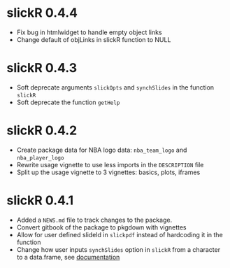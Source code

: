 # slickR 0.4.4

* Fix bug in htmlwidget to handle empty object links
* Change default of objLinks in slickR function to NULL

# slickR 0.4.3

* Soft deprecate arguments `slickOpts` and `synchSlides` in the function `slickR`
* Soft deprecate the function `getHelp`

# slickR 0.4.2

* Create package data for NBA logo data: `nba_team_logo` and `nba_player_logo`
* Rewrite usage vignette to use less imports in the `DESCRIPTION` file
* Split up the usage vignette to 3 vignettes: basics, plots, iframes

# slickR 0.4.1

* Added a `NEWS.md` file to track changes to the package.
* Convert gitbook of the package to pkgdown with vignettes
* Allow for user defined slideId in `slickpdf` instead of hardcoding it in the function
* Change how user inputs `synchSlides` option in `slickR` from a character to a data.frame, see [documentation](https://metrumresearchgroup.github.io/slickR/reference/slickR.html)
